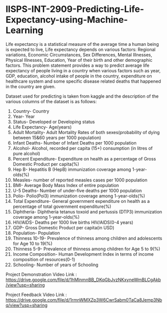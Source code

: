 # llSPS-INT-2909-Predicting-Life-Expectancy-using-Machine-Learning

Life expectancy is a statistical measure of the average time a human being is expected to live, Life expectancy depends on various factors: Regional variations, Economic Circumstances, Sex Differences, Mental Illnesses, Physical Illnesses, Education, Year of their birth and other demographic factors. This problem statement provides a way to predict average life expectancy of people living in a country when various factors such as year, GDP, education, alcohol intake of people in the country, expenditure on healthcare system and some specific disease related deaths that happened in the country are given.

Dataset used for predicting is taken from kaggle and the description of the various columns of the dataset is as follows:
1. Country- Country
2. Year- Year
3. Status- Developed or Developing status
4. Life Expectancy- Age(years)
5. Adult Mortality- Adult Mortality Rates of both sexes(probability of dying between 15&60 years per 1000 population)
6. Infant Deaths- Number of Infant Deaths per 1000 population
7. Alcohol- Alcohol, recorded per capita (15+) consumption (in litres of pure alcohol)
8. Percent Expenditure- Expenditure on health as a percentage of Gross Domestic Product per capita(%)
9. Hep B- Hepatitis B (HepB) immunization coverage among 1-year-olds(%)
10. Measles- number of reported measles cases per 1000 population
11. BMI- Average Body Mass Index of entire population
12. U-5 Deaths- Number of under-five deaths per 1000 population
13. Polio- Polio(Pol3) immunization coverage among 1-year-olds(%)
14. Total Expenditure- General government expenditure on health as a percentage of total government expenditure(%)
15. Diphtheria- Diphtheria tetanus toxoid and pertussis (DTP3) immunization coverage among 1-year-olds(%)
16. HIV/AIDS- Deaths per 1000 live births HIV/AIDS(0-4 years)
17. GDP- Gross Domestic Product per capita(in USD)
18. Population- Population
19. Thinness 10-19- Prevalence of thinness among children and adolescents for Age 10 to 19(%)
20. Thinness 5-9- Prevalence of thinness among children for Age 5 to 9(%)
21. Income Composition- Human Development Index in terms of income composition of resources(0-1)
22. Schooling- Number of years of Schooling


Project Demonstration Video Link : https://drive.google.com/file/d/1hMInmnBB_DKqGbJvzNKxyneWmBLCgAkb/view?usp=sharing

Project Feedback Video Link : https://drive.google.com/file/d/1rmnWMXZp3W6CwrSabm0TaCa8Jemp3Nbq/view?usp=sharing
